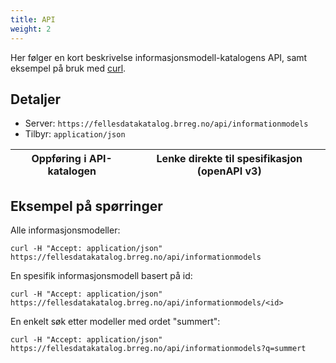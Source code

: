 ```yaml
---
title: API
weight: 2
---
```

Her følger en kort beskrivelse informasjonsmodell-katalogens API, samt eksempel på bruk med <a href="https://curl.haxx.se/" target="_blank">curl</a>.
## Detaljer
* Server: `https://fellesdatakatalog.brreg.no/api/informationmodels`
* Tilbyr: `application/json`

| <a>Oppføring i API-katalogen</a> | <a>Lenke direkte til spesifikasjon (openAPI v3)</a> |
| --------------- | --------- |

## Eksempel på spørringer
Alle informasjonsmodeller:
```
curl -H "Accept: application/json" https://fellesdatakatalog.brreg.no/api/informationmodels
```
En spesifik informasjonsmodell basert på id:
```
curl -H "Accept: application/json" https://fellesdatakatalog.brreg.no/api/informationmodels/<id>
```
En  enkelt søk etter modeller med ordet "summert":
```
curl -H "Accept: application/json" https://fellesdatakatalog.brreg.no/api/informationmodels?q=summert
```
